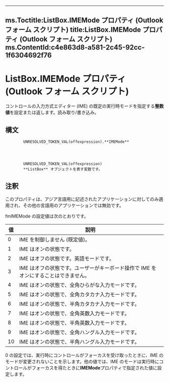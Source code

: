 

---
ms.Toctitle:ListBox.IMEMode プロパティ (Outlook フォーム スクリプト)
title:ListBox.IMEMode プロパティ (Outlook フォーム スクリプト)
ms.ContentId:c4e863d8-a581-2c45-92cc-1f6304692f76
---
# ListBox.IMEMode プロパティ (Outlook フォーム スクリプト)




コントロールの入力方式エディター (IME) の既定の実行時モードを指定する**整数値**を設定または返します。読み取り/書き込み。

## 構文

            UNRESOLVED_TOKEN_VAL(offexpression).**IMEMode**




            UNRESOLVED_TOKEN_VAL(offexpression)
            **ListBox** オブジェクトを表す変数です。



## 注釈
このプロパティは、アジア言語用に記述されたアプリケーションに対してのみ適用され、その他の言語用のアプリケーションでは無効です。



fmIMEMode の設定値は次のとおりです。

|**値**|**説明**|
|---|---|
|0|IME を制御しません (既定値)。|
|1|IME はオンの状態です。|
|2|IME はオフの状態です。英語モードです。|
|3|IME はオフの状態です。ユーザーがキーボード操作で IME をオンにすることはできません。|
|4|IME はオンの状態で、全角ひらがな入力モードです。|
|5|IME はオンの状態で、全角カタカナ入力モードです。|
|6|IME はオンの状態で、半角カタカナ入力モードです。|
|7|IME はオンの状態で、全角英数入力モードです。|
|8|IME はオンの状態で、半角英数入力モードです。|
|9|IME はオンの状態で、全角ハングル入力モードです。|
|10|IME はオンの状態で、半角ハングル入力モードです。|



0 の設定では、実行時にコントロールがフォーカスを受け取ったときに、IME のモードが変更されないことを示します。他の値では、IME のモードは実行時にコントロールがフォーカスを得たときに**IMEMode**プロパティで指定された値に設定します。





